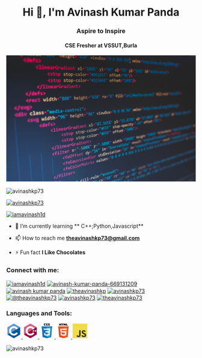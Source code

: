 <h1 align="center">Hi 👋, I'm Avinash Kumar Panda</h1>
<h3 align="center">Aspire to Inspire</h3>
<h4 align="center">CSE Fresher at VSSUT,Burla</h4>
<p align="left"> <img src="https://github.com/Avinashkp73/Avinashkp73/blob/main/florian-olivo-4hbJ-eymZ1o-unsplash.jpg" alt="Avinashkp" /> </p>

<p align="left"> <img src="https://komarev.com/ghpvc/?username=avinashkp73&label=Profile%20views&color=0e75b6&style=flat" alt="avinashkp73" /> </p>

<p align="left"> <a href="https://github.com/ryo-ma/github-profile-trophy"><img src="https://github-profile-trophy.vercel.app/?username=avinashkp73" alt="avinashkp73" /></a> </p>

<p align="left"> <a href="https://twitter.com/iamavinash1d" target="blank"><img src="https://img.shields.io/twitter/follow/iamavinash1d?logo=twitter&style=for-the-badge" alt="iamavinash1d" /></a> </p>

- 🌱 I’m currently learning ** C++;Python,Javascript**

- 📫 How to reach me **theavinashkp73@gmail.com**

- ⚡ Fun fact **I Like Chocolates**

<h3 align="left">Connect with me:</h3>
<p align="left">
<a href="https://twitter.com/iamavinash1d" target="blank"><img align="center" src="https://images.unsplash.com/photo-1611605698335-8b1569810432?ixid=MnwxMjA3fDB8MHxwaG90by1wYWdlfHx8fGVufDB8fHx8&ixlib=rb-1.2.1&auto=format&fit=crop&w=1934&q=80" alt="iamavinash1d" height="30" width="40" /></a>
<a href="https://linkedin.com/in/avinash-kumar-panda-669131209" target="blank"><img align="center" src="https://media-exp1.licdn.com/dms/image/C4E03AQEYozEc-3iauQ/profile-displayphoto-shrink_800_800/0/1615548024258?e=1626307200&v=beta&t=T6u411QHnpDWpA48njxho42IQ1LvAVdOLcKtXN8CNCA" alt="avinash-kumar-panda-669131209" height="30" width="40" /></a>
<a href="https://fb.com/avinash kumar panda" target="blank"><img align="center" src="https://images.unsplash.com/photo-1611162618071-b39a2ec055fb?ixlib=rb-1.2.1&ixid=MnwxMjA3fDB8MHxwaG90by1wYWdlfHx8fGVufDB8fHx8&auto=format&fit=crop&w=967&q=80" alt="avinash kumar panda" height="30" width="40" /></a>
<a href="https://instagram.com/theavinashkp" target="blank"><img align="center" src="https://images.unsplash.com/photo-1611262588024-d12430b98920?ixid=MnwxMjA3fDB8MHxwaG90by1wYWdlfHx8fGVufDB8fHx8&ixlib=rb-1.2.1&auto=format&fit=crop&w=967&q=80" alt="theavinashkp" height="30" width="40" /></a>
<a href="https://dribbble.com/avinashkp73" target="blank"><img align="center" src="https://cdn.dribbble.com/users/3951174/screenshots/6995470/media/5e99e8ccb14565c3f2d45644dba3ce0a.jpg" alt="avinashkp73" height="30" width="40" /></a>
<a href="https://medium.com/@theavinashkp73" target="blank"><img align="center" src="https://images.unsplash.com/photo-1476242906366-d8eb64c2f661?ixid=MnwxMjA3fDB8MHxwaG90by1wYWdlfHx8fGVufDB8fHx8&ixlib=rb-1.2.1&auto=format&fit=crop&w=1608&q=80" alt="@theavinashkp73" height="30" width="40" /></a>
<a href="https://www.codechef.com/users/avinashkp73" target="blank"><img align="center" src="https://cdn.jsdelivr.net/npm/simple-icons@3.1.0/icons/codechef.svg" alt="avinashkp73" height="30" width="40" /></a>
<a href="https://www.hackerrank.com/theavinashkp73" target="blank"><img align="center" src="https://s3.amazonaws.com/sr-marketplace-prod/wp-content/uploads/2015/08/hackerrank.jpg" alt="theavinashkp73" height="30" width="40" /></a>
</p>

<h3 align="left">Languages and Tools:</h3>
<p align="left"> <a href="https://www.cprogramming.com/" target="_blank"> <img src="https://raw.githubusercontent.com/devicons/devicon/master/icons/c/c-original.svg" alt="c" width="40" height="40"/> </a> <a href="https://www.w3schools.com/cpp/" target="_blank"> <img src="https://raw.githubusercontent.com/devicons/devicon/master/icons/cplusplus/cplusplus-original.svg" alt="cplusplus" width="40" height="40"/> </a> <a href="https://www.w3schools.com/css/" target="_blank"> <img src="https://raw.githubusercontent.com/devicons/devicon/master/icons/css3/css3-original-wordmark.svg" alt="css3" width="40" height="40"/> </a> <a href="https://www.w3.org/html/" target="_blank"> <img src="https://raw.githubusercontent.com/devicons/devicon/master/icons/html5/html5-original-wordmark.svg" alt="html5" width="40" height="40"/> </a> <a href="https://developer.mozilla.org/en-US/docs/Web/JavaScript" target="_blank"> <img src="https://raw.githubusercontent.com/devicons/devicon/master/icons/javascript/javascript-original.svg" alt="javascript" width="40" height="40"/> </a> </p>

<p><img align="center" src="https://github-readme-stats.vercel.app/api/top-langs?username=avinashkp73&show_icons=true&locale=en&layout=compact" alt="avinashkp73" /></p>
